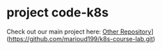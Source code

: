 

# project code-k8s 

Check out our main project here: [Other Repository]([https://github.com/username/other-repository)](https://github.com/marioud199/k8s-course-lab.git)


